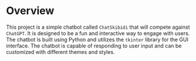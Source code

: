 # Overview
This project is a simple chatbot called `ChatSkibidi` that will compete against `ChatGPT`. It is designed to be a fun and interactive way to engage with users. The chatbot is built using Python and utilizes the `tkinter` library for the GUI interface. The chatbot is capable of responding to user input and can be customized with different themes and styles.